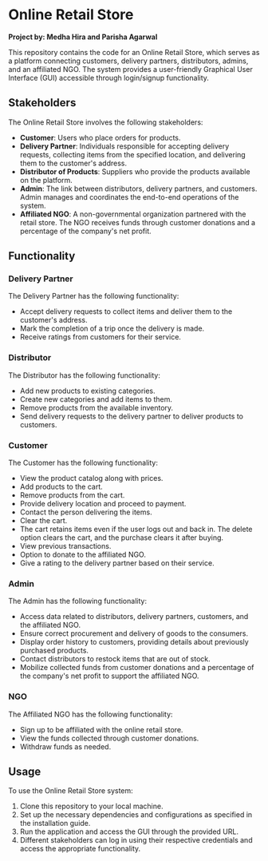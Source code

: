 # Online Retail Store

**Project by: Medha Hira and Parisha Agarwal**

This repository contains the code for an Online Retail Store, which serves as a platform connecting customers, delivery partners, distributors, admins, and an affiliated NGO. The system provides a user-friendly Graphical User Interface (GUI) accessible through login/signup functionality.

## Stakeholders

The Online Retail Store involves the following stakeholders:

- **Customer**: Users who place orders for products.
- **Delivery Partner**: Individuals responsible for accepting delivery requests, collecting items from the specified location, and delivering them to the customer's address.
- **Distributor of Products**: Suppliers who provide the products available on the platform.
- **Admin**: The link between distributors, delivery partners, and customers. Admin manages and coordinates the end-to-end operations of the system.
- **Affiliated NGO**: A non-governmental organization partnered with the retail store. The NGO receives funds through customer donations and a percentage of the company's net profit.

## Functionality

### Delivery Partner

The Delivery Partner has the following functionality:

- Accept delivery requests to collect items and deliver them to the customer's address.
- Mark the completion of a trip once the delivery is made.
- Receive ratings from customers for their service.

### Distributor

The Distributor has the following functionality:

- Add new products to existing categories.
- Create new categories and add items to them.
- Remove products from the available inventory.
- Send delivery requests to the delivery partner to deliver products to customers.

### Customer

The Customer has the following functionality:

- View the product catalog along with prices.
- Add products to the cart.
- Remove products from the cart.
- Provide delivery location and proceed to payment.
- Contact the person delivering the items.
- Clear the cart.
- The cart retains items even if the user logs out and back in. The delete option clears the cart, and the purchase clears it after buying.
- View previous transactions.
- Option to donate to the affiliated NGO.
- Give a rating to the delivery partner based on their service.

### Admin

The Admin has the following functionality:

- Access data related to distributors, delivery partners, customers, and the affiliated NGO.
- Ensure correct procurement and delivery of goods to the consumers.
- Display order history to customers, providing details about previously purchased products.
- Contact distributors to restock items that are out of stock.
- Mobilize collected funds from customer donations and a percentage of the company's net profit to support the affiliated NGO.

### NGO

The Affiliated NGO has the following functionality:

- Sign up to be affiliated with the online retail store.
- View the funds collected through customer donations.
- Withdraw funds as needed.

## Usage

To use the Online Retail Store system:

1. Clone this repository to your local machine.
2. Set up the necessary dependencies and configurations as specified in the installation guide.
3. Run the application and access the GUI through the provided URL.
4. Different stakeholders can log in using their respective credentials and access the appropriate functionality.
